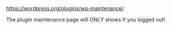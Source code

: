 https://wordpress.org/plugins/wp-maintenance/

The plugin maintenance page will ONLY shows if you logged out!
